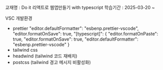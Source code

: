 교재명 : Do it 리액트로 웹앱만들기 with typescript
학습기간 : 2025-03-20 ~

VSC 개발환경

- prettier
  "editor.defaultFormatter": "esbenp.prettier-vscode",
  "editor.formatOnSave": true,
  "[typescript]": {
  "editor.formatOnPaste": true,
  "editor.formatOnSave": true,
  "editor.defaultFormatter": "esbenp.prettier-vscode"
  }
- tailwind css
- headwind (tailwind 코드 재배치)
- postcss (tailwind 경고 메시지 비활성화)
